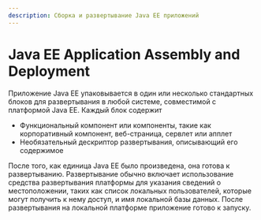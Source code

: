 ```yaml
---
description: Сборка и развертывание Java EE приложений
---
```


# Java EE Application Assembly and Deployment

Приложение Java EE упаковывается в один или несколько стандартных блоков для развертывания в любой системе, совместимой с платформой Java EE. Каждый блок содержит

* Функциональный компонент или компоненты, такие как корпоративный компонент, веб-страница, сервлет или апплет
* Необязательный дескриптор развертывания, описывающий его содержимое

После того, как  единица Java EE было произведена, она готова к развертыванию. Развертывание обычно включает использование средства развертывания платформы для указания сведений о местоположении, таких как список локальных пользователей, которые могут получить к нему доступ, и имя локальной базы данных. После развертывания на локальной платформе приложение готово к запуску.

